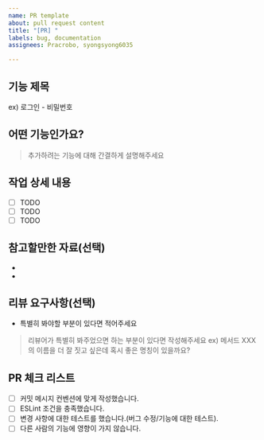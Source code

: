 ```yaml
---
name: PR template
about: pull request content
title: "[PR] "
labels: bug, documentation
assignees: Pracrobo, syongsyong6035

---
```


## 기능 제목
ex) 로그인 - 비밀번호

## 어떤 기능인가요?
> 추가하려는 기능에 대해 간결하게 설명해주세요

## 작업 상세 내용
- [ ] TODO
- [ ] TODO
- [ ] TODO

## 참고할만한 자료(선택)
- 
- 

## 리뷰 요구사항(선택)
- 특별히 봐야할 부분이 있다면 적어주세요
> 리뷰어가 특별히 봐주었으면 하는 부분이 있다면 작성해주세요
> ex) 메서드 XXX의 이름을 더 잘 짓고 싶은데 혹시 좋은 명칭이 있을까요?

## PR 체크 리스트
- [ ] 커밋 메시지 컨벤션에 맞게 작성했습니다.
- [ ] ESLint 조건을 충족했습니다.
- [ ] 변경 사항에 대한 테스트를 했습니다.(버그 수정/기능에 대한 테스트).
- [ ] 다른 사람의 기능에 영향이 가지 않습니다.

